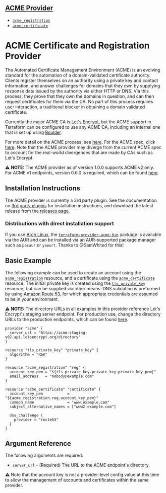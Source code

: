 ## [ACME Provider](README.md)

* [`acme_registration`](resource_acme_registration.md)
* [`acme_certificate`](resource_acme_certificate.md)

# ACME Certificate and Registration Provider

The Automated Certificate Management Environment (ACME) is an evolving standard
for the automation of a domain-validated certificate authority. Clients register
themselves on an authority using a private key and contact information, and
answer challenges for domains that they own by supplying response data issued by
the authority via either HTTP or DNS. Via this process, they prove that they own
the domains in question, and can then request certificates for them via the CA.
No part of this process requires user interaction, a traditional blocker in
obtaining a domain validated certificate.

Currently the major ACME CA is [Let's Encrypt][lets-encrypt], but the ACME
support in Terraform can be configured to use any ACME CA, including an internal
one that is set up using [Boulder][boulder-gh].

[lets-encrypt]: https://letsencrypt.org
[boulder-gh]: https://github.com/letsencrypt/boulder

For more detail on the ACME process, see [here][lets-encrypt-how-it-works]. For
the ACME spec, click [here][about-acme]. Note that the ACME provider may diverge
from the current ACME spec to account for the real-world divergences that are
made by CAs such as Let's Encrypt.

[lets-encrypt-how-it-works]: https://letsencrypt.org/how-it-works/
[about-acme]: https://ietf-wg-acme.github.io/acme/draft-ietf-acme-acme.html

:warning: **NOTE:** The ACME provider as of version 1.0.0 supports ACME v2 only.
For ACME v1 endpoints, version 0.6.0 is required, which can be found
[here][release-v0.6.0].

[release-v0.6.0]: https://github.com/vancluever/terraform-provider-acme/releases/tag/v0.6.0

## Installation Instructions

The ACME provider is currently a 3rd party plugin. See the documentation on [3rd
party plugins][3rd-party-plugins] for installation instructions, and download
the latest release from the [releases page][releases-page].

[3rd-party-plugins]: https://www.terraform.io/docs/configuration/providers.html#third-party-plugins
[releases-page]: https://github.com/vancluever/terraform-provider-acme/releases

### Distributions with direct installation support

If you use [Arch Linux][arch-linux], the
[`terraform-provider-acme-bin`][terraform-provider-acme-bin-arch] package is
available via the AUR and can be installed via an AUR-supported package manager
such as `pacaur` or `yaourt`. Thanks to @SamWhited for this!

[arch-linux]: https://www.archlinux.org/
[terraform-provider-acme-bin-arch]: https://aur.archlinux.org/packages/terraform-provider-acme-bin/

## Basic Example

The following example can be used to create an account using the
[`acme_registration`](resource_acme_registration.md) resource, and a certificate
using the [`acme_certificate`](resource_acme_certificate.md) resource. The
initial private key is created using the
[`tls_private_key`][resource-tls-private-key] resource, but can be supplied via
other means. DNS validation is preformed by using [Amazon Route 53][aws-route-53],
for which appropriate credentials are assumed to be in your environment.

[resource-tls-private-key]: https://www.terraform.io/docs/providers/tls/r/private_key.html
[aws-route-53]: https://aws.amazon.com/route53/

:warning: **NOTE:** The directory URLs in all examples in this provider
reference Let's Encrypt's staging server endpoint. For production use, change
the directory URLs to the production endpoints, which can be found
[here][lets-encrypt-endpoints].

[lets-encrypt-endpoints]: https://letsencrypt.org/docs/acme-protocol-updates/

```hcl
provider "acme" {
  server_url = "https://acme-staging-v02.api.letsencrypt.org/directory"
}

resource "tls_private_key" "private_key" {
  algorithm = "RSA"
}

resource "acme_registration" "reg" {
  account_key_pem = "${tls_private_key.private_key.private_key_pem}"
  email_address   = "nobody@example.com"
}

resource "acme_certificate" "certificate" {
  account_key_pem           = "${acme_registration.reg.account_key_pem}"
  common_name               = "www.example.com"
  subject_alternative_names = ["www2.example.com"]

  dns_challenge {
    provider = "route53"
  }
}
```

## Argument Reference

The following arguments are required:

* `server_url` - (Required) The URL to the ACME endpoint's directory.

:warning: Note that the account key is not a provider-level config value at this
time to allow the management of accounts and certificates within the same
provider.
